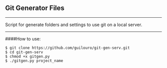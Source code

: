 ## Git Generator Files
------

Script for generate folders and settings to use git on a local server.

------
####How to use: 
```shell
$ git clone https://github.com/guilouro/git-gen-serv.git
$ cd git-gen-serv
$ chmod +x gitgen.py
$ ./gitgen.py project_name
```
